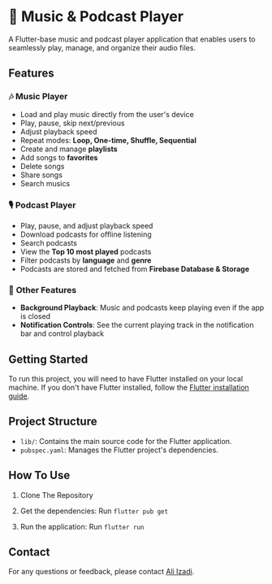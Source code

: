 # 🎵 Music & Podcast Player  

A Flutter-base music and podcast player application that enables users to seamlessly play, manage, and organize their audio files. 

## Features  

### 🎶 **Music Player**  
- Load and play music directly from the user's device  
- Play, pause, skip next/previous  
- Adjust playback speed  
- Repeat modes: **Loop, One-time, Shuffle, Sequential**  
- Create and manage **playlists**  
- Add songs to **favorites**  
- Delete songs
- Share songs
- Search musics  

### 🎙️ **Podcast Player**  
- Play, pause, and adjust playback speed
- Download podcasts for offline listening  
- Search podcasts 
- View the **Top 10 most played** podcasts  
- Filter podcasts by **language** and **genre**  
- Podcasts are stored and fetched from **Firebase Database & Storage**  

### 🔔 **Other Features**  
- **Background Playback**: Music and podcasts keep playing even if the app is closed  
- **Notification Controls**: See the current playing track in the notification bar and control playback  

## Getting Started

To run this project, you will need to have Flutter installed on your local machine. If you don't have Flutter installed, follow the [Flutter installation guide](https://flutter.dev/docs/get-started/install).

## Project Structure

- `lib/`: Contains the main source code for the Flutter application.
- `pubspec.yaml`: Manages the Flutter project's dependencies.

## How To Use

1. Clone The Repository

2. Get the dependencies: Run `flutter pub get`

3. Run the application: Run `flutter run`

## Contact

For any questions or feedback, please contact [Ali Izadi](mailto:ali.izadi.ce@gmail.com).
